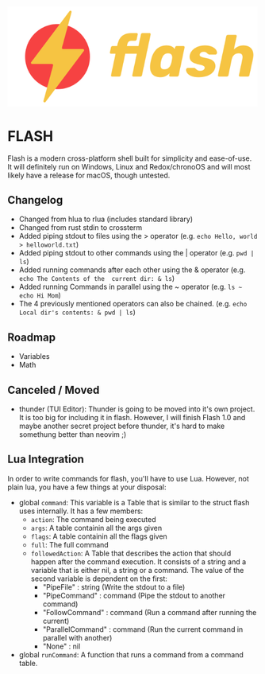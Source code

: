 <p align="center">
  <img src="logo.png" />
</p>

# FLASH
Flash is a modern cross-platform shell built for simplicity and ease-of-use. It will definitely run on Windows, Linux and Redox/chronoOS and will most likely have a release for macOS, though untested.

## Changelog
- Changed from hlua to rlua (includes standard library)
- Changed from rust stdin to crossterm
- Added piping stdout to files using the > operator (e.g. `echo Hello, world > helloworld.txt`)
- Added piping stdout to other commands using the | operator (e.g. `pwd | ls`)
- Added running commands after each other using the & operator (e.g. `echo The Contents of the 
current dir: & ls`)
- Added running Commands in parallel using the ~ operator (e.g. `ls ~ echo Hi Mom`)
- The 4 previously mentioned operators can also be chained. (e.g. `echo Local dir's contents: & pwd | ls`)

## Roadmap
- Variables
- Math

## Canceled / Moved
- thunder (TUI Editor): Thunder is going to be moved into it's own project. It is too big for including it in flash. However, I will finish Flash 1.0 and maybe another secret project before thunder, it's hard to make somethung better than neovim ;)

## Lua Integration
In order to write commands for flash, you'll have to use Lua. However, not plain lua, you have a few things at your disposal:

- global `command`: This variable is a Table that is similar to the struct flash uses internally. It has a few members:
    - `action`: The command being executed
    - `args`: A table containin all the args given
    - `flags`: A table containin all the flags given
    - `full`: The full command
    - `followedAction`: A Table that describes the action that should happen after the command execution. It consists of a string and a variable that is either nil, a string or a command.
    The value of the second variable is dependent on the first:
        - "PipeFile" : string (Write the stdout to a file)
        - "PipeCommand" : command (Pipe the stdout to another command)
        - "FollowCommand" : command (Run a command after running the current) 
        - "ParallelCommand" : command (Run the current command in parallel with another)
        - "None" : nil
- global `runCommand`: A function that runs a command from a command table.
    